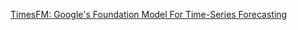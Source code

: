 [TimesFM: Google's Foundation Model For Time-Series Forecasting](https://towardsdatascience.com/timesfm-googles-foundation-model-for-time-series-forecasting-593a332dd08d)

